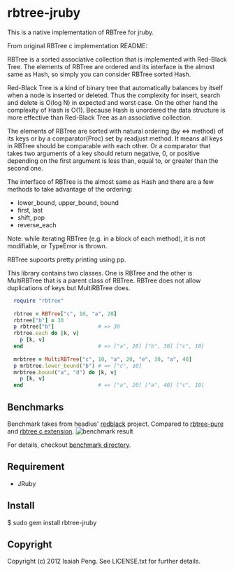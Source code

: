 rbtree-jruby
============

This is a native implementation of RBTree for jruby.

From original RBTree c implementation README: 

RBTree is a sorted associative collection that is implemented with Red-Black Tree. The elements of RBTree are ordered and its interface is the almost same as Hash, so simply you can consider RBTree sorted Hash.

Red-Black Tree is a kind of binary tree that automatically balances
by itself when a node is inserted or deleted. Thus the complexity
for insert, search and delete is O(log N) in expected and worst
case. On the other hand the complexity of Hash is O(1). Because
Hash is unordered the data structure is more effective than
Red-Black Tree as an associative collection.

The elements of RBTree are sorted with natural ordering (by <=>
method) of its keys or by a comparator(Proc) set by readjust
method. It means all keys in RBTree should be comparable with each
other. Or a comparator that takes two arguments of a key should return
negative, 0, or positive depending on the first argument is less than,
equal to, or greater than the second one.

The interface of RBTree is the almost same as Hash and there are a
few methods to take advantage of the ordering:

  * lower_bound, upper_bound, bound
  * first, last
  * shift, pop
  * reverse_each

Note: while iterating RBTree (e.g. in a block of each method), it is
not modifiable, or TypeError is thrown.

RBTree supoorts pretty printing using pp.

This library contains two classes. One is RBTree and the other is
MultiRBTree that is a parent class of RBTree. RBTree does not allow
duplications of keys but MultiRBTree does.

```ruby
  require "rbtree"
  
  rbtree = RBTree["c", 10, "a", 20]
  rbtree["b"] = 30
  p rbtree["b"]              # => 30
  rbtree.each do |k, v|
    p [k, v]
  end                        # => ["a", 20] ["b", 30] ["c", 10]
    
  mrbtree = MultiRBTree["c", 10, "a", 20, "e", 30, "a", 40]
  p mrbtree.lower_bound("b") # => ["c", 10]
  mrbtree.bound("a", "d") do |k, v|
    p [k, v]
  end                        # => ["a", 20] ["a", 40] ["c", 10]
```

Benchmarks
-----------

Benchmark takes from headius' [redblack](https://github.com/headius/redblack) project.
Compared to [rbtree-pure](https://github.com/pwnall/rbtree-pure) and
[rbtree c extension](https://github.com/skade/rbtree).
![benchmark result](https://raw.github.com/isaiah/rbtree-jruby/master/benchmark/result.png)

For details, checkout [benchmark directory](https://github.com/isaiah/rbtree-jruby/tree/master/benchmark).

Requirement
-----------

  * JRuby

Install
-------

  $ sudo gem install rbtree-jruby

Copyright
---------

Copyright (c) 2012 Isaiah Peng. See LICENSE.txt for
further details.
